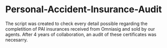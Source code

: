 # Personal-Accident-Insurance-Audit

The script was created to check every detail possible regarding the completition of PAI insurances received from Omniasig and 
sold by our agents. After 4 years of collaboration, an audit of these certificates was necesarry. 
